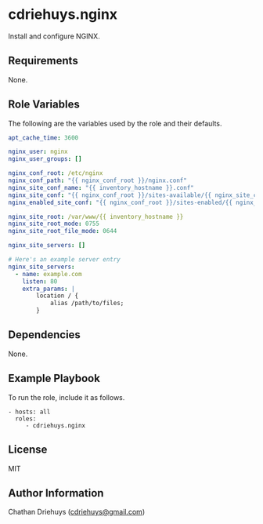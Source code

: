 cdriehuys.nginx
=========

Install and configure NGINX.

Requirements
------------

None.

Role Variables
--------------

The following are the variables used by the role and their defaults.

```YAML
apt_cache_time: 3600

nginx_user: nginx
nginx_user_groups: []

nginx_conf_root: /etc/nginx
nginx_conf_path: "{{ nginx_conf_root }}/nginx.conf"
nginx_site_conf_name: "{{ inventory_hostname }}.conf"
nginx_site_conf: "{{ nginx_conf_root }}/sites-available/{{ nginx_site_conf_name }}"
nginx_enabled_site_conf: "{{ nginx_conf_root }}/sites-enabled/{{ nginx_site_conf_name }}"

nginx_site_root: /var/www/{{ inventory_hostname }}
nginx_site_root_mode: 0755
nginx_site_root_file_mode: 0644

nginx_site_servers: []

# Here's an example server entry
nginx_site_servers:
  - name: example.com
    listen: 80
    extra_params: |
        location / {
            alias /path/to/files;
        }
```

Dependencies
------------

None.

Example Playbook
----------------

To run the role, include it as follows.

    - hosts: all
      roles:
         - cdriehuys.nginx

License
-------

MIT

Author Information
------------------

Chathan Driehuys (cdriehuys@gmail.com)
